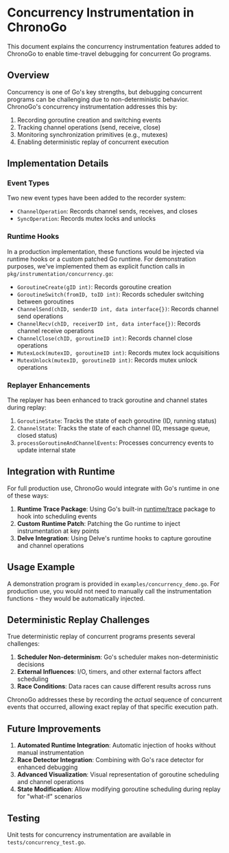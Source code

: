 # Concurrency Instrumentation in ChronoGo

This document explains the concurrency instrumentation features added to ChronoGo to enable time-travel debugging for concurrent Go programs.

## Overview

Concurrency is one of Go's key strengths, but debugging concurrent programs can be challenging due to non-deterministic behavior. ChronoGo's concurrency instrumentation addresses this by:

1. Recording goroutine creation and switching events
2. Tracking channel operations (send, receive, close)
3. Monitoring synchronization primitives (e.g., mutexes)
4. Enabling deterministic replay of concurrent execution

## Implementation Details

### Event Types

Two new event types have been added to the recorder system:

- `ChannelOperation`: Records channel sends, receives, and closes
- `SyncOperation`: Records mutex locks and unlocks

### Runtime Hooks

In a production implementation, these functions would be injected via runtime hooks or a custom patched Go runtime. For demonstration purposes, we've implemented them as explicit function calls in `pkg/instrumentation/concurrency.go`:

- `GoroutineCreate(gID int)`: Records goroutine creation
- `GoroutineSwitch(fromID, toID int)`: Records scheduler switching between goroutines
- `ChannelSend(chID, senderID int, data interface{})`: Records channel send operations
- `ChannelRecv(chID, receiverID int, data interface{})`: Records channel receive operations
- `ChannelClose(chID, goroutineID int)`: Records channel close operations
- `MutexLock(mutexID, goroutineID int)`: Records mutex lock acquisitions
- `MutexUnlock(mutexID, goroutineID int)`: Records mutex unlock operations

### Replayer Enhancements

The replayer has been enhanced to track goroutine and channel states during replay:

1. `GoroutineState`: Tracks the state of each goroutine (ID, running status)
2. `ChannelState`: Tracks the state of each channel (ID, message queue, closed status)
3. `processGoroutineAndChannelEvents`: Processes concurrency events to update internal state

## Integration with Runtime

For full production use, ChronoGo would integrate with Go's runtime in one of these ways:

1. **Runtime Trace Package**: Using Go's built-in [runtime/trace](https://pkg.go.dev/runtime/trace) package to hook into scheduling events
2. **Custom Runtime Patch**: Patching the Go runtime to inject instrumentation at key points
3. **Delve Integration**: Using Delve's runtime hooks to capture goroutine and channel operations

## Usage Example

A demonstration program is provided in `examples/concurrency_demo.go`. For production use, you would not need to manually call the instrumentation functions - they would be automatically injected.

## Deterministic Replay Challenges

True deterministic replay of concurrent programs presents several challenges:

1. **Scheduler Non-determinism**: Go's scheduler makes non-deterministic decisions
2. **External Influences**: I/O, timers, and other external factors affect scheduling
3. **Race Conditions**: Data races can cause different results across runs

ChronoGo addresses these by recording the *actual* sequence of concurrent events that occurred, allowing exact replay of that specific execution path.

## Future Improvements

1. **Automated Runtime Integration**: Automatic injection of hooks without manual instrumentation
2. **Race Detector Integration**: Combining with Go's race detector for enhanced debugging
3. **Advanced Visualization**: Visual representation of goroutine scheduling and channel operations
4. **State Modification**: Allow modifying goroutine scheduling during replay for "what-if" scenarios

## Testing

Unit tests for concurrency instrumentation are available in `tests/concurrency_test.go`. 